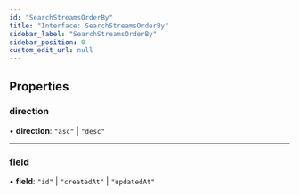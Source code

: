 ```yaml
---
id: "SearchStreamsOrderBy"
title: "Interface: SearchStreamsOrderBy"
sidebar_label: "SearchStreamsOrderBy"
sidebar_position: 0
custom_edit_url: null
---
```


## Properties

### direction

• **direction**: ``"asc"`` \| ``"desc"``

___

### field

• **field**: ``"id"`` \| ``"createdAt"`` \| ``"updatedAt"``
